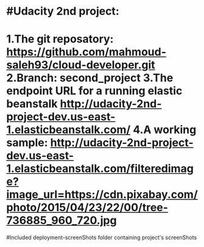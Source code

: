#Udacity 2nd project:
====================
1.The git reposatory:
	https://github.com/mahmoud-saleh93/cloud-developer.git
2.Branch:
	second_project
3.The endpoint URL for a running elastic beanstalk
	http://udacity-2nd-project-dev.us-east-1.elasticbeanstalk.com/
4.A working sample:
	http://udacity-2nd-project-dev.us-east-1.elasticbeanstalk.com/filteredimage?image_url=https://cdn.pixabay.com/photo/2015/04/23/22/00/tree-736885_960_720.jpg
======================================================================================================================================================================
#Included deployment-screenShots folder containing project's screenShots
